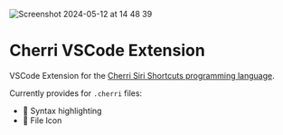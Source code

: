 ![Screenshot 2024-05-12 at 14 48 39](https://github.com/electrikmilk/cherri-vscode/assets/4368524/836083d6-4ba4-47f7-9f25-f584416c06bc)

# Cherri VSCode Extension

VSCode Extension for the [Cherri Siri Shortcuts programming language](https://cherrilang.org).

Currently provides for `.cherri` files:
- 🎨 Syntax highlighting
- 🍒 File Icon
